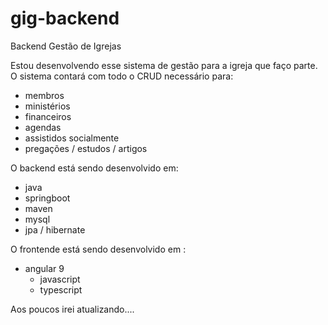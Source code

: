 # gig-backend
Backend Gestão de Igrejas

Estou desenvolvendo esse sistema de gestão para a igreja que faço parte.
O sistema contará com todo o CRUD necessário para:
* membros
* ministérios
* financeiros
* agendas
* assistidos socialmente
* pregações / estudos / artigos

O backend está sendo desenvolvido  em:
* java
* springboot
* maven
* mysql
* jpa / hibernate

O frontende está sendo desenvolvido em 
:
* angular 9
  * javascript
  * typescript

Aos poucos irei atualizando....
